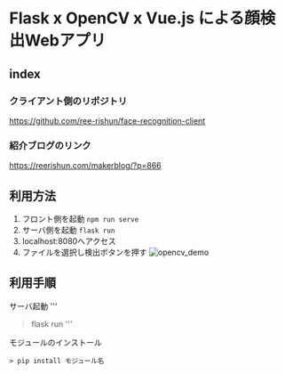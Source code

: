 # Flask x OpenCV x Vue.js による顔検出Webアプリ

## index

### クライアント側のリポジトリ
https://github.com/ree-rishun/face-recognition-client

### 紹介ブログのリンク
https://reerishun.com/makerblog/?p=866

## 利用方法
1. フロント側を起動 `npm run serve`
2. サーバ側を起動 `flask run`
3. localhost:8080へアクセス
4. ファイルを選択し検出ボタンを押す
![opencv_demo](https://user-images.githubusercontent.com/42071202/94275608-1f0d0600-ff82-11ea-9499-16792f3f7ab8.gif)


## 利用手順
サーバ起動
'''
> flask run
'''

モジュールのインストール
```
> pip install モジュール名
```
